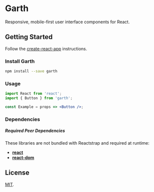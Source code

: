 # Garth

Responsive, mobile-first user interface components for React.

## Getting Started

Follow the [create-react-app](https://create-react-app.dev/docs/getting-started) instructions.

### Install Garth

```bash
npm install --save garth
```

### Usage

```jsx
import React from 'react';
import { Button } from 'garth';

const Example = props => <Button />;
```

### Dependencies

##### Required Peer Dependencies

These libraries are not bundled with Reactstrap and required at runtime:

  * [**react**](https://www.npmjs.com/package/react)
  * [**react-dom**](https://www.npmjs.com/package/react-dom)

## License

[MIT](LICENSE).
